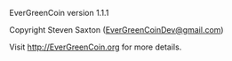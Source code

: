 
EverGreenCoin version 1.1.1

Copyright Steven Saxton (EverGreenCoinDev@gmail.com)

Visit http://EverGreenCoin.org for more details.

